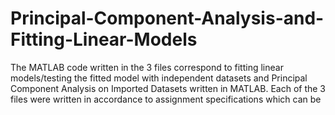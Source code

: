 # Principal-Component-Analysis-and-Fitting-Linear-Models
The MATLAB code written in the 3 files correspond to fitting linear models/testing the fitted model with independent datasets and Principal Component Analysis on Imported Datasets written in MATLAB. Each of the 3 files were written in accordance to assignment specifications which can be
